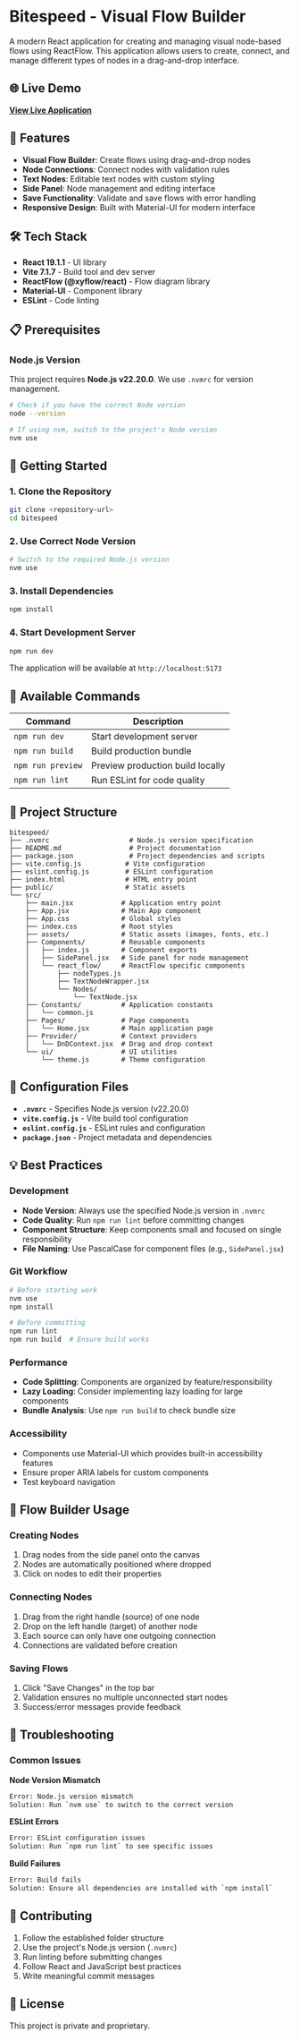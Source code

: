 # Bitespeed - Visual Flow Builder

A modern React application for creating and managing visual node-based flows using ReactFlow. This application allows users to create, connect, and manage different types of nodes in a drag-and-drop interface.

## 🌐 Live Demo

**[View Live Application](https://bitespeed-sigma.vercel.app/)**

## 🚀 Features

- **Visual Flow Builder**: Create flows using drag-and-drop nodes
- **Node Connections**: Connect nodes with validation rules
- **Text Nodes**: Editable text nodes with custom styling
- **Side Panel**: Node management and editing interface
- **Save Functionality**: Validate and save flows with error handling
- **Responsive Design**: Built with Material-UI for modern interface

## 🛠️ Tech Stack

- **React 19.1.1** - UI library
- **Vite 7.1.7** - Build tool and dev server
- **ReactFlow (@xyflow/react)** - Flow diagram library
- **Material-UI** - Component library
- **ESLint** - Code linting

## 📋 Prerequisites

### Node.js Version

This project requires **Node.js v22.20.0**. We use `.nvmrc` for version management.

```bash
# Check if you have the correct Node version
node --version

# If using nvm, switch to the project's Node version
nvm use
```

## 🚀 Getting Started

### 1. Clone the Repository

```bash
git clone <repository-url>
cd bitespeed
```

### 2. Use Correct Node Version

```bash
# Switch to the required Node.js version
nvm use
```

### 3. Install Dependencies

```bash
npm install
```

### 4. Start Development Server

```bash
npm run dev
```

The application will be available at `http://localhost:5173`

## 📜 Available Commands

| Command           | Description                      |
| ----------------- | -------------------------------- |
| `npm run dev`     | Start development server         |
| `npm run build`   | Build production bundle          |
| `npm run preview` | Preview production build locally |
| `npm run lint`    | Run ESLint for code quality      |

## 📁 Project Structure

```
bitespeed/
├── .nvmrc                    # Node.js version specification
├── README.md                 # Project documentation
├── package.json              # Project dependencies and scripts
├── vite.config.js           # Vite configuration
├── eslint.config.js         # ESLint configuration
├── index.html               # HTML entry point
├── public/                  # Static assets
└── src/
    ├── main.jsx            # Application entry point
    ├── App.jsx             # Main App component
    ├── App.css             # Global styles
    ├── index.css           # Root styles
    ├── assets/             # Static assets (images, fonts, etc.)
    ├── Components/         # Reusable components
    │   ├── index.js        # Component exports
    │   ├── SidePanel.jsx   # Side panel for node management
    │   └── react_flow/     # ReactFlow specific components
    │       ├── nodeTypes.js
    │       ├── TextNodeWrapper.jsx
    │       └── Nodes/
    │           └── TextNode.jsx
    ├── Constants/          # Application constants
    │   └── common.js
    ├── Pages/              # Page components
    │   └── Home.jsx        # Main application page
    ├── Provider/           # Context providers
    │   └── DnDContext.jsx  # Drag and drop context
    └── ui/                 # UI utilities
        └── theme.js        # Theme configuration
```

## 🔧 Configuration Files

- **`.nvmrc`** - Specifies Node.js version (v22.20.0)
- **`vite.config.js`** - Vite build tool configuration
- **`eslint.config.js`** - ESLint rules and configuration
- **`package.json`** - Project metadata and dependencies

## 💡 Best Practices

### Development

- **Node Version**: Always use the specified Node.js version in `.nvmrc`
- **Code Quality**: Run `npm run lint` before committing changes
- **Component Structure**: Keep components small and focused on single responsibility
- **File Naming**: Use PascalCase for component files (e.g., `SidePanel.jsx`)

### Git Workflow

```bash
# Before starting work
nvm use
npm install

# Before committing
npm run lint
npm run build  # Ensure build works
```

### Performance

- **Code Splitting**: Components are organized by feature/responsibility
- **Lazy Loading**: Consider implementing lazy loading for large components
- **Bundle Analysis**: Use `npm run build` to check bundle size

### Accessibility

- Components use Material-UI which provides built-in accessibility features
- Ensure proper ARIA labels for custom components
- Test keyboard navigation

## 🔄 Flow Builder Usage

### Creating Nodes

1. Drag nodes from the side panel onto the canvas
2. Nodes are automatically positioned where dropped
3. Click on nodes to edit their properties

### Connecting Nodes

1. Drag from the right handle (source) of one node
2. Drop on the left handle (target) of another node
3. Each source can only have one outgoing connection
4. Connections are validated before creation

### Saving Flows

1. Click "Save Changes" in the top bar
2. Validation ensures no multiple unconnected start nodes
3. Success/error messages provide feedback

## 🐛 Troubleshooting

### Common Issues

**Node Version Mismatch**

```bash
Error: Node.js version mismatch
Solution: Run `nvm use` to switch to the correct version
```

**ESLint Errors**

```bash
Error: ESLint configuration issues
Solution: Run `npm run lint` to see specific issues
```

**Build Failures**

```bash
Error: Build fails
Solution: Ensure all dependencies are installed with `npm install`
```

## 🤝 Contributing

1. Follow the established folder structure
2. Use the project's Node.js version (`.nvmrc`)
3. Run linting before submitting changes
4. Follow React and JavaScript best practices
5. Write meaningful commit messages

## 📄 License

This project is private and proprietary.
